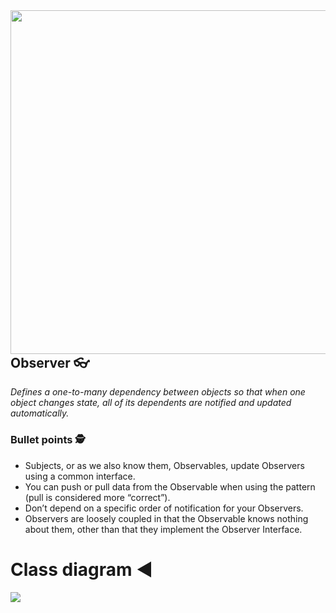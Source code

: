 <img align="right" height="550" width="640" src="https://user-images.githubusercontent.com/25085025/176237133-ef7d0b4b-e658-4861-b424-91f6e1ab0a7c.png"/>
<p><h2>Observer 👓</h2><i>Defines a one-to-many
dependency between objects so that when one
object changes state, all of its dependents are
notified and updated automatically.</i></p>
<h3>Bullet points 🕵️</h3>
<ul>
  <li>Subjects, or as we also know
them, Observables, update
Observers using a common
interface.</li>
  <li>You can push or pull data from
the Observable when using
the pattern (pull is considered
more “correct”).</li>
  <li>Don’t depend on a specific
order of notification for your
Observers.</li>
  <li>Observers are loosely coupled
in that the Observable knows
nothing about them, other
than that they implement the
Observer Interface.</li>
</ul>
<h1>Class diagram ◀️	</h1>
<img align="left" src="https://user-images.githubusercontent.com/25085025/176237128-d7c36d68-da8f-4286-86ce-721b9a19a0a3.png"/>

